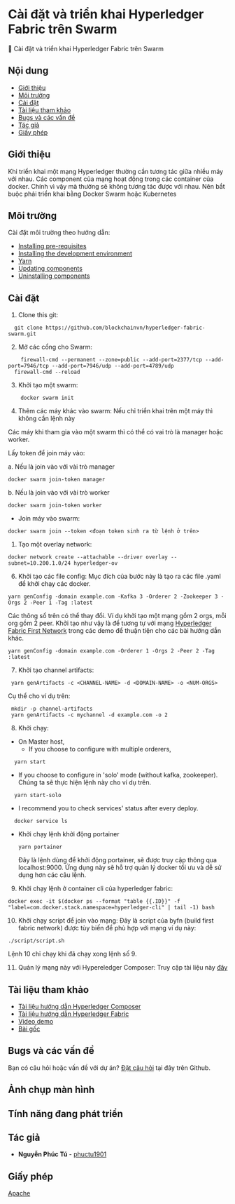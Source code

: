 # Cài đặt và triển khai Hyperledger Fabric trên Swarm

🏨 Cài đặt và triển khai Hyperledger Fabric trên Swarm



## Nội dung
* [Giới thiệu](#Giới-thiệu)
* [Môi trường](#Môi-trường)
* [Cài đặt](#Cài-đặt)
* [Tài liệu tham khảo](#Tài-liệu-tham-khảo)
* [Bugs và các vấn đề](#Bugs-và-các-vấn-đề)
* [Tác giả](#Tác-giả)
* [Giấy phép](#Giấy-phép)

## Giới thiệu
Khi triển khai một mạng Hyperledger thường cần tương tác giữa nhiều máy với nhau. Các component của mạng hoạt động trong các container của docker. Chính vì vậy mà thường sẽ không tương tác được với nhau. Nên bắt buộc phải triển khai bằng Docker Swarm hoặc Kubernetes


## Môi trường

Cài đặt môi trường theo hướng dẫn:
* [Installing pre-requisites](https://hyperledger.github.io/composer/latest/installing/installing-prereqs)
* [Installing the development environment](https://hyperledger.github.io/composer/latest/installing/development-tools)
* [Yarn](https://yarnpkg.com/lang/en/docs/install/)
* [Updating components](https://hyperledger.github.io/composer/latest/installing/update-dev-env)
* [Uninstalling components](https://hyperledger.github.io/composer/latest/installing/uninstall-dev-env)

## Cài đặt

1. Clone this git:
```
  git clone https://github.com/blockchainvn/hyperledger-fabric-swarm.git
```

2. Mở các cổng cho Swarm:
```
    firewall-cmd --permanent --zone=public --add-port=2377/tcp --add-port=7946/tcp --add-port=7946/udp --add-port=4789/udp
  firewall-cmd --reload
```

3. Khởi tạo một swarm:
```
    docker swarm init
```

4. Thêm các máy khác vào swarm: 
Nếu chỉ triển khai trên một máy thì không cần lệnh này
  
Các máy khi tham gia vào một swarm thì có thể có vai trò là manager hoặc worker.

Lấy token để join máy vào:

a. Nếu là join vào với vài trò manager
```
docker swarm join-token manager
```
b. Nếu là join vào với vài trò worker
```
docker swarm join-token worker
```
* Join máy vào swarm:
```
docker swarm join --token <đoạn token sinh ra từ lệnh ở trên>
```

1. Tạo một overlay network:
```
docker network create --attachable --driver overlay --subnet=10.200.1.0/24 hyperledger-ov
```
6. Khởi tạo các file config:
Mục đích của bước này là tạo ra các file .yaml để khởi chạy các docker. 
```
yarn genConfig -domain example.com -Kafka 3 -Orderer 2 -Zookeeper 3 -Orgs 2 -Peer 1 -Tag :latest
```
Các thông số trên có thể thay đổi. Ví dụ khởi tạo một mạng gồm 2 orgs, mỗi org gồm 2 peer. Khởi tạo như vậy là để tương tự với mạng [Hyperledger Fabric First Network](https://hyperledger-fabric.readthedocs.io/en/release-1.4/build_network.html) trong các demo để thuận tiện cho các bài hướng dẫn khác. 
```
yarn genConfig -domain example.com -Orderer 1 -Orgs 2 -Peer 2 -Tag :latest
```

7. Khởi tạo channel artifacts:
```
 yarn genArtifacts -c <CHANNEL-NAME> -d <DOMAIN-NAME> -o <NUM-ORGS>
```
Cụ thể cho ví dụ trên:
```
 mkdir -p channel-artifacts
 yarn genArtifacts -c mychannel -d example.com -o 2
```
8. Khởi chạy:
* On Master host,
  * If you choose to configure with multiple orderers,

```
  yarn start
```

* If you choose to configure in 'solo' mode (without kafka, zookeeper). Chúng ta sẽ thực hiện lệnh này cho ví dụ trên.

```
  yarn start-solo
```

* I recommend you to check services' status after every deploy.

```
  docker service ls
```
* Khởi chạy lệnh khởi động portainer
  ```
  yarn portainer
  ```
  Đây là lệnh dùng để khởi động portainer, sẽ được truy cập thông qua localhost:9000. Ứng dụng này sẽ hỗ trợ quản lý docker tối ưu và dễ sử dụng hơn các câu lệnh.


9. Khởi chạy lệnh ở container cli của hyperledger fabric:
```
docker exec -it $(docker ps --format "table {{.ID}}" -f "label=com.docker.stack.namespace=hyperledger-cli" | tail -1) bash
```

10. Khởi chạy script để join vào mạng:
Đây là script của byfn (build first fabric network) được tùy biến để phù hợp với mạng ví dụ này:
```
./script/script.sh
```
Lệnh 10 chỉ chạy khi đã chạy xong lệnh số 9.

11. Quản lý mạng này với Hypereledger Composer:
Truy cập tài liệu này [đây](https://hyperledger.github.io/composer/latest/tutorials/deploy-to-fabric-multi-org)

## Tài liệu tham khảo

* [Tài liệu hướng dẫn Hyperledger Composer](https://hyperledger.github.io/composer/latest/introduction/introduction.html)
* [Tài liệu hướng dẫn Hyperledger Fabric](https://hyperledger-fabric.readthedocs.io/en/release-1.3/)
* [Video demo](https://youtu.be/hy-zgeZ8Es0)
* [Bài gốc](https://github.com/blockchainvn/hyperledger-fabric-swarm)

## Bugs và các vấn đề

Bạn có câu hỏi hoặc vấn đề với dự án? [Đặt câu hỏi](https://github.com/phuctu1901/create-fabric-on-swarm/issues) tại đây trên Github.

## Ảnh chụp màn hình


## Tính năng đang phát triển


## Tác giả

* **Nguyễn Phúc Tú** - [phuctu1901](https://github.com/phuctu1901)


## Giấy phép

[Apache](https://www.apache.org/licenses/LICENSE-2.0)